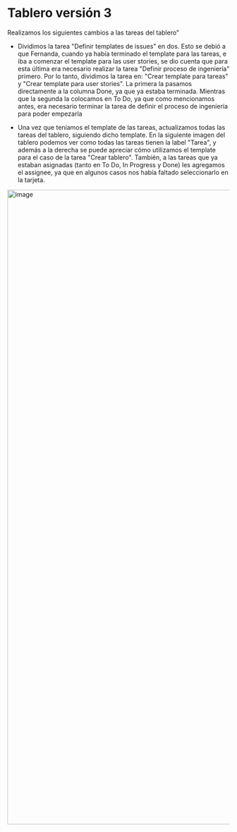 # Tablero versión 3

Realizamos los siguientes cambios a las tareas del tablero"

- Dividimos la tarea "Definir templates de issues" en dos. Esto se debió a que Fernanda, cuando ya había terminado el template para las tareas, e iba a 
comenzar el template para las user stories, se dio cuenta que para esta última era necesario realizar la tarea "Definir proceso de ingeniería" primero. 
Por lo tanto, dividimos la tarea en: "Crear template para tareas" y "Crear template para user stories". La primera la pasamos directamente a la columna
Done, ya que ya estaba terminada. Mientras que la segunda la colocamos en To Do, ya que como mencionamos antes, era necesario terminar la tarea de definir
el proceso de ingeniería para poder empezarla

- Una vez que teníamos el template de las tareas, actualizamos todas las tareas del tablero, siguiendo dicho template. En la siguiente imagen del tablero
podemos ver como todas las tareas tienen la label "Tarea", y además a la derecha se puede apreciar cómo utilizamos el template para el caso de la tarea
"Crear tablero". También, a las tareas que ya estaban asignadas (tanto en To Do, In Progress y Done) les agregamos el assignee, ya que en algunos casos
nos había faltado seleccionarlo en la tarjeta.

<img width="1439" alt="image" src="https://user-images.githubusercontent.com/56087826/166619702-8db5ee3e-62b5-4af6-a94c-97de3bad4c73.png">
